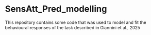 # SensAtt_Pred_modelling
This repository contains some code that was used to model and fit the behavioural responses of the task described in Giannini et al., 2025
